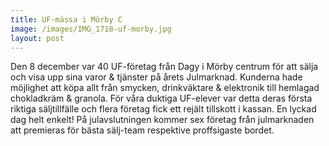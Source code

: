 ```yaml
---
title: UF-mässa i Mörby C
image: /images/IMG_1718-uf-morby.jpg
layout: post
---
```


Den 8 december var 40 UF-företag från Dagy i Mörby centrum för att sälja och visa upp sina varor & tjänster på årets Julmarknad. Kunderna hade möjlighet att köpa allt från smycken, drinkväktare & elektronik till hemlagad chokladkräm & granola. För våra duktiga UF-elever var detta deras första riktiga säljtillfälle och flera företag fick ett rejält tillskott i kassan. En lyckad dag helt enkelt! På julavslutningen kommer sex företag från julmarknaden att premieras för bästa sälj-team respektive proffsigaste bordet.

